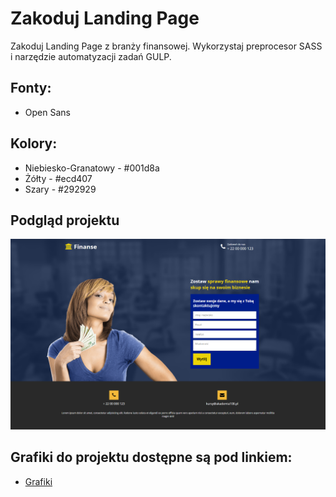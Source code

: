 # Zakoduj Landing Page

Zakoduj Landing Page z branży finansowej. Wykorzystaj preprocesor SASS i
narzędzie automatyzacji zadań GULP.
## Fonty:
* Open Sans
## Kolory:
* Niebiesko-Granatowy - #001d8a
* Żółty - #ecd407
* Szary - #292929
## Podgląd projektu
![PNG Layout](https://raw.githubusercontent.com/codekidney/a108-sass-gulp-landing/master/app/src/preview/landing-finanse.png)
## Grafiki do projektu dostępne są pod linkiem:
* [Grafiki](https://akademia108.pl/kurs-front-end/grafika-landing-finanse.zip)